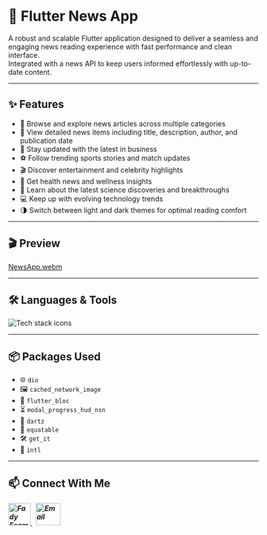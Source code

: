 # 📰 Flutter News App

A robust and scalable Flutter application designed to deliver a seamless and engaging news reading experience with fast performance and clean interface.  
Integrated with a news API to keep users informed effortlessly with up-to-date content.

---

## ✨ Features

- 📰 Browse and explore news articles across multiple categories  
- 📖 View detailed news items including title, description, author, and publication date  
- 💼 Stay updated with the latest in business  
- ⚽ Follow trending sports stories and match updates  
- 🎬 Discover entertainment and celebrity highlights  
- 🏥 Get health news and wellness insights  
- 🔬 Learn about the latest science discoveries and breakthroughs  
- 💻 Keep up with evolving technology trends  
- 🌗 Switch between light and dark themes for optimal reading comfort

---

## 🎬 Preview

[NewsApp.webm](https://github.com/Fady-Esam/News-App/assets/146977882/3a0629ac-8736-49c7-9744-61834618df47)

---

## 🛠️ Languages & Tools
<p align="left"> 
        <img src="https://skillicons.dev/icons?i=flutter,dart,postman,vscode,git,github" alt="Tech stack icons" />
</p>

---

## 📦 Packages Used

- 🌐 `dio`
- 🖼️ `cached_network_image`
- 🔁 `flutter_bloc`
- ⏳ `modal_progress_hud_nsn`
- 🧠 `dartz`
- 🟰 `equatable`
- 🛠️ `get_it`
- 📅 `intl`

---

## 📫 Connect With Me
<h5 align="left"> 
<a href="https://www.linkedin.com/in/fady-esam/" target="_blank"> 
  <img src="https://raw.githubusercontent.com/rahuldkjain/github-profile-readme-generator/master/src/images/icons/Social/linked-in-alt.svg" alt="Fady Esam" height="45" width="45" /> 
  </a> 
   &nbsp;
  <a href="mailto:fady.esam.0101@gmail.com" target="_blank"> 
    <img src="https://cdn-icons-png.flaticon.com/512/732/732200.png" alt="Email" height="45" width="50" /> 
</a> 
</h5>


